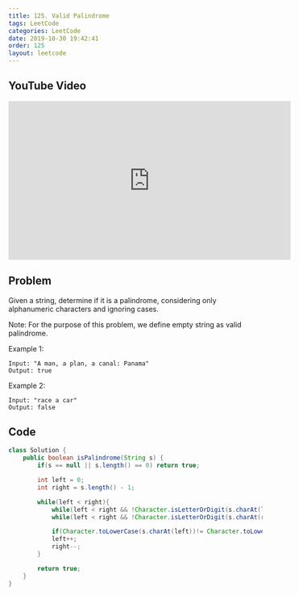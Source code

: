 ```yaml
---
title: 125. Valid Palindrome
tags: LeetCode
categories: LeetCode
date: 2019-10-30 19:42:41
order: 125
layout: leetcode
---
```


## YouTube Video

<iframe width="560" height="315" src="https://www.youtube.com/embed/9-6B2-aTSh0" frameborder="0" allow="accelerometer; autoplay; encrypted-media; gyroscope; picture-in-picture" allowfullscreen></iframe>

## Problem

Given a string, determine if it is a palindrome, considering only alphanumeric characters and ignoring cases.

Note: For the purpose of this problem, we define empty string as valid palindrome.

Example 1:

```
Input: "A man, a plan, a canal: Panama"
Output: true
```

Example 2:

```
Input: "race a car"
Output: false
```

## Code

```java
class Solution {
    public boolean isPalindrome(String s) {
        if(s == null || s.length() == 0) return true;

        int left = 0;
        int right = s.length() - 1;

        while(left < right){
            while(left < right && !Character.isLetterOrDigit(s.charAt(left))) left++;
            while(left < right && !Character.isLetterOrDigit(s.charAt(right))) right--;

            if(Character.toLowerCase(s.charAt(left))!= Character.toLowerCase(s.charAt(right))) return false;
            left++;
            right--;
        }

        return true;
    }
}
```

